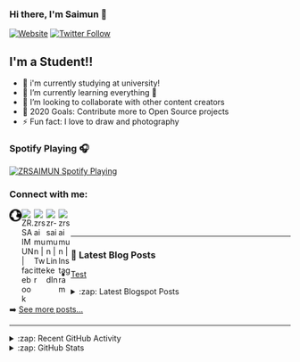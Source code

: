 ### Hi there, I'm Saimun  👋

[![Website](https://img.shields.io/website?label=ZRSaimun.com&style=for-the-badge&url=https%3A%2F%2Fcodestackr.com)](https://zrsaimun.blogspot.com)
[![Twitter Follow](https://img.shields.io/twitter/follow/ZRSaimun?color=1DA1F2&logo=twitter&style=for-the-badge)](https://twitter.com/intent/follow?original_referer=https%3A%2F%2Fgithub.com%2FZRSaimun&screen_name=ZRSaimun)

## I'm a Student!!

- 🔭 i'm currently studying at university!
- 🌱 I’m currently learning everything 🤣
- 👯 I’m looking to collaborate with other content creators
- 🥅 2020 Goals: Contribute more to Open Source projects
- ⚡ Fun fact: I love to draw and photography

### Spotify Playing 🎧

[<img src="https://now-playing-codestackr.vercel.app/api/spotify-playing" alt="ZRSAIMUN Spotify Playing" width="350" />](https://open.spotify.com/user/swyqyimdc12jajde4vpwd2x1b)

### Connect with me:

[<img align="left" alt="zrsaimun" width="22px" src="https://raw.githubusercontent.com/iconic/open-iconic/master/svg/globe.svg" />][website]
[<img align="left" alt="ZR.SAIMUN | facebook" width="22px" src="https://cdn.jsdelivr.net/npm/simple-icons@v3/icons/facebook.svg" />][facebook]
[<img align="left" alt="zrsaimun | Twitter" width="22px" src="https://cdn.jsdelivr.net/npm/simple-icons@v3/icons/twitter.svg" />][twitter]
[<img align="left" alt="zr-saimun | LinkedIn" width="22px" src="https://cdn.jsdelivr.net/npm/simple-icons@v3/icons/linkedin.svg" />][linkedin]
[<img align="left" alt="zrsaimun | Instagram" width="22px" src="https://cdn.jsdelivr.net/npm/simple-icons@v3/icons/instagram.svg" />][instagram]


<br />
<br />


---

### 📕 Latest Blog Posts

<!-- BLOG-POST-LIST:START -->
- [Test](https://dev.to/zrsaimun/test-3h50)
<!-- BLOG-POST-LIST:END -->

<!-- BlogSPOT-POST-LIST:START -->
<details>
  <summary>:zap: Latest Blogspot Posts</summary>
  
<!--START_SECTION:posts-->
* [ZR Saimun](https:&#x2F;&#x2F;zrsaimun.blogspot.com&#x2F;2020&#x2F;06&#x2F;zr-saimun.html)
* [Calculator C# project](https:&#x2F;&#x2F;zrsaimun.blogspot.com&#x2F;2020&#x2F;03&#x2F;calculator-c-project.html)
* [puzzel game](https:&#x2F;&#x2F;zrsaimun.blogspot.com&#x2F;2020&#x2F;03&#x2F;puzzel-game.html)
* [Railway Station opengl glut project](https:&#x2F;&#x2F;zrsaimun.blogspot.com&#x2F;2020&#x2F;01&#x2F;railway-station.html)
* [Aiub Full View opengl](https:&#x2F;&#x2F;zrsaimun.blogspot.com&#x2F;2020&#x2F;01&#x2F;aiub-full-view-computer-graphics-project.html)
<!--END_SECTION:posts-->

</details>
<!-- BlogSPOT-POST-LIST:END -->

➡️ [See more posts...](https://www.google.com/search?q=zr+saimun&oq=zr&aqs=chrome.2.69i60j69i57j69i59j35i39j69i61j69i60l3.3133j0j7&sourceid=chrome&ie=UTF-8)

---

<details>
  <summary>:zap: Recent GitHub Activity</summary>
  
<!--START_SECTION:activity-->
2. 🗣 Commented on [#14](https://github.com/ZRSaimun/ZRSaimun/issues) in [ZRSaimun/ZRSaimun](https://github.com/ZRSaimun/ZRSaimun)
1. 💪 Opened PR [#13](https://github.com/JasonEtco/JasonEtco/pull/13) in [JasonEtco/JasonEtco](https://github.com/JasonEtco/JasonEtco)
3. ❌ Closed PR [#7](https://github.com/ZRSaimun) in [ZRSaimun/ZRSaimun](https://github.com/ZRSaimun)
4. 🎉 Merged PR [#6](https://github.com/ZRSaimun/ZRSaimun/pull/6) in [ZRSaimun/ZRSaimun](https://github.com/ZRSaimun/ZRSaimun)
5. 💪 Opened PR [#259](https://github.com/florinpop17/app-ideas/pull/) in [florinpop17/app-ideas](https://github.com/florinpop17/app-ideas)
<!--END_SECTION:activity-->

</details>

<details>
  <summary>:zap: GitHub Stats</summary>

  <img align="left" alt="ZRSaimun's GitHub Stats" src="https://github-readme-stats.vercel.app/api?username=ZRSaimun&show_icons=true&hide_border=true" />

</details>

[website]: https://zrsaimun.blogspot.com
[facebook]: https://www.facebook.com/ZR.SAIMUN
[twitter]: https://twitter.com/zrsaimun
[instagram]: https://www.instagram.com/zrsaimun/
[linkedin]: https://www.linkedin.com/in/zr-saimun/

